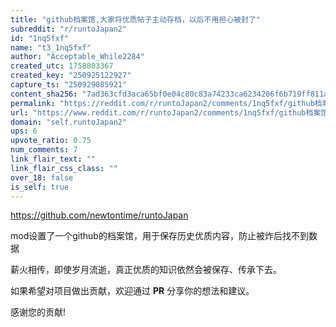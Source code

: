 ```yaml
---
title: "github档案馆,大家将优质帖子主动存档，以后不用担心被封了"
subreddit: "r/runtoJapan2"
id: "1nq5fxf"
name: "t3_1nq5fxf"
author: "Acceptable_While2284"
created_utc: 1758803367
created_key: "250925122927"
capture_ts: "250929085921"
content_sha256: "7ad363cfd3aca65bf0e04c80c83a74233ca6234206f6b719ff811addc1c6d7a7"
permalink: "https://reddit.com/r/runtoJapan2/comments/1nq5fxf/github档案馆大家将优质帖子主动存档以后不用担心被封了/"
url: "https://www.reddit.com/r/runtoJapan2/comments/1nq5fxf/github档案馆大家将优质帖子主动存档以后不用担心被封了/"
domain: "self.runtoJapan2"
ups: 6
upvote_ratio: 0.75
num_comments: 7
link_flair_text: ""
link_flair_css_class: ""
over_18: false
is_self: true
---
```


<https://github.com/newtontime/runtoJapan>

mod设置了一个github的档案馆，用于保存历史优质内容，防止被炸后找不到数据

薪火相传，即使岁月流逝，真正优质的知识依然会被保存、传承下去。

如果希望对项目做出贡献，欢迎通过 **PR** 分享你的想法和建议。

感谢您的贡献!
